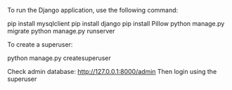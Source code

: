 To run the Django application, use the following command:

pip install mysqlclient
pip install django
pip install Pillow
python manage.py migrate
python manage.py runserver

To create a superuser:

python manage.py createsuperuser

Check admin database:
http://127.0.0.1:8000/admin
Then login using the superuser
